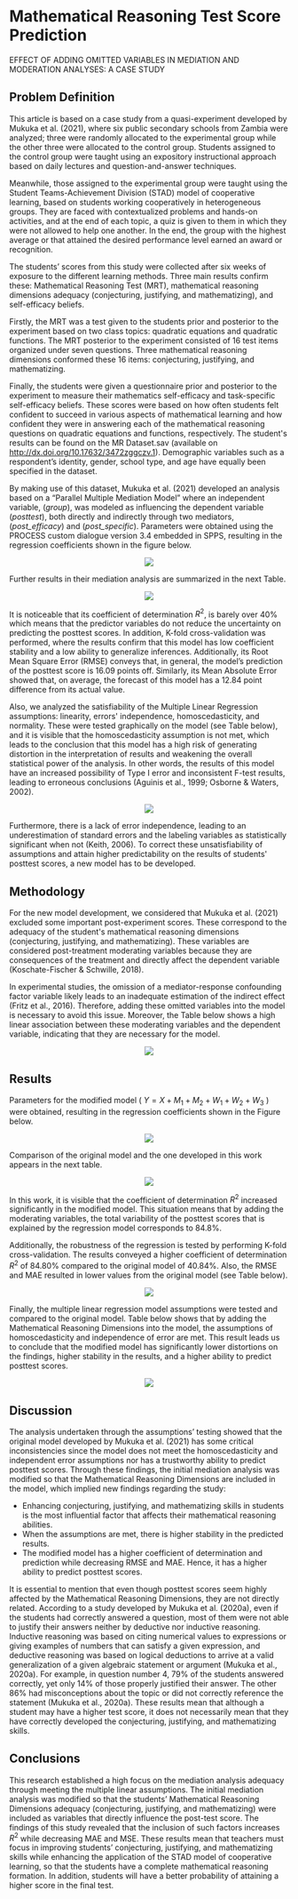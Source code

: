 # Mathematical Reasoning Test Score Prediction
EFFECT OF ADDING OMITTED VARIABLES IN MEDIATION AND MODERATION ANALYSES: A CASE STUDY

## Problem Definition
This article is based on a case study from a quasi-experiment developed by Mukuka et al. (2021), where six public secondary schools from Zambia were analyzed; three were randomly allocated to the experimental group while the other three were allocated to the control group. Students assigned to the control group were taught using an expository instructional approach based on daily lectures and question-and-answer techniques. 

Meanwhile, those assigned to the experimental group were taught using the Student Teams-Achievement Division (STAD) model of cooperative learning, based on students working cooperatively in heterogeneous groups. They are faced with contextualized problems and hands-on activities, and at the end of each topic, a quiz is given to them in which they were not allowed to help one another. In the end, the group with the highest average or that attained the desired performance level earned an award or recognition.

The students’ scores from this study were collected after six weeks of exposure to the different learning methods. Three main results confirm these: Mathematical Reasoning Test (MRT), mathematical reasoning dimensions adequacy (conjecturing, justifying, and mathematizing), and self-efficacy beliefs. 

Firstly, the MRT was a test given to the students prior and posterior to the experiment based on two class topics: quadratic equations and quadratic functions. The MRT posterior to the experiment consisted of 16 test items organized under seven questions. Three mathematical reasoning dimensions conformed these 16 items: conjecturing, justifying, and mathematizing. 

Finally, the students were given a questionnaire prior and posterior to the experiment to measure their mathematics self-efficacy and task-specific self-efficacy beliefs. These scores were based on how often students felt confident to succeed in various aspects of mathematical learning and how confident they were in answering each of the mathematical reasoning questions on quadratic equations and functions, respectively. The student's results can be found on the MR Dataset.sav (available on http://dx.doi.org/10.17632/3472zggczv.1). Demographic variables such as a respondent’s identity, gender, school type, and age have equally been specified in the dataset. 

By making use of this dataset, Mukuka et al. (2021) developed an analysis based on a “Parallel Multiple Mediation Model” where an independent variable, (*group*), was modeled as influencing the dependent variable (*posttest*), both directly and indirectly through two mediators, (*post_efficacy*) and (*post_specific*). Parameters were obtained using the PROCESS custom dialogue version 3.4 embedded in SPPS, resulting in the regression coefficients shown in the figure below. 

<p align="center">
  <img src="https://user-images.githubusercontent.com/90649106/184549225-1032be6b-0a84-40a7-b093-8787d630a635.png">
</p>

Further results in their mediation analysis are summarized in the next Table. 

<p align="center">
  <img src="https://user-images.githubusercontent.com/90649106/184549344-ba3687d7-6351-4600-89e5-bbbc1e16ee07.png">
</p>

It is noticeable that its coefficient of determination $R^2$, is barely over 40% which means that the predictor variables do not reduce the uncertainty on predicting the posttest scores. In addition, K-fold cross-validation was performed, where the results confirm that this model has low coefficient stability and a low ability to generalize inferences. Additionally, its Root Mean Square Error (RMSE) conveys that, in general, the model’s prediction of the posttest score is 16.09 points off. Similarly, its Mean Absolute Error showed that, on average, the forecast of this model has a 12.84 point difference from its actual value.

Also, we analyzed the satisfiability of the Multiple Linear Regression assumptions: linearity, errors' independence, homoscedasticity, and normality. These were tested graphically on the model (see Table below), and it is visible that the homoscedasticity assumption is not met, which leads to the conclusion that this model has a high risk of generating distortion in the interpretation of results and weakening the overall statistical power of the analysis. In other words, the results of this model have an increased possibility of Type I error and inconsistent F-test results, leading to erroneous conclusions (Aguinis et al., 1999; Osborne & Waters, 2002). 

<p align="center">
  <img src="https://user-images.githubusercontent.com/90649106/184549462-1b52111c-15cf-44a4-aaaf-d0a58c32fc49.png">
</p>

Furthermore, there is a lack of error independence, leading to an underestimation of standard errors and the labeling variables as statistically significant when not (Keith, 2006). To correct these unsatisfiability of assumptions and attain higher predictability on the results of students' posttest scores, a new model has to be developed. 

## Methodology
For the new model development, we considered that Mukuka et al. (2021) excluded some important post-experiment scores. These correspond to the adequacy of the student's mathematical reasoning dimensions (conjecturing, justifying, and mathematizing). These variables are considered post-treatment moderating variables because they are consequences of the treatment and directly affect the dependent variable (Koschate-Fischer & Schwille, 2018). 

In experimental studies, the omission of a mediator-response confounding factor variable likely leads to an inadequate estimation of the indirect effect (Fritz et al., 2016). Therefore, adding these omitted variables into the model is necessary to avoid this issue. Moreover, the Table below shows a high linear association between these moderating variables and the dependent variable, indicating that they are necessary for the model.

<p align="center">
  <img src="https://user-images.githubusercontent.com/90649106/184549464-00dfe801-5802-4e2a-ad54-304ae8b3dc7e.png">
</p>

## Results
Parameters for the modified model ( $Y=X+M_1+M_2+W_1+W_2+W_3$ ) were obtained, resulting in the regression coefficients shown in the Figure below.

<p align="center">
  <img src="https://user-images.githubusercontent.com/90649106/184549704-71acfb27-43b6-42c2-9b7b-ffb936773b53.png">
</p>

Comparison of the original model and the one developed in this work appears in the next table. 

<p align="center">
  <img src="https://user-images.githubusercontent.com/90649106/184549757-6ec2662e-b2ca-4fdd-ad15-164a6dca9af6.png">
</p>

In this work, it is visible that the coefficient of determination $R^2$ increased significantly in the modified model. This situation means that by adding the moderating variables, the total variability of the posttest scores that is explained by the regression model corresponds to 84.8%.

Additionally, the robustness of the regression is tested by performing K-fold cross-validation. The results conveyed a higher coefficient of determination $R^2$ of 84.80% compared to the original model of 40.84%. Also, the RMSE and MAE resulted in lower values from the original model (see Table below).

<p align="center">
  <img src="https://user-images.githubusercontent.com/90649106/184549825-136c8cf5-4e5e-4c25-a920-ab9695e52000.png">
</p>

Finally, the multiple linear regression model assumptions were tested and compared to the original model. Table below shows that by adding the Mathematical Reasoning Dimensions into the model, the assumptions of homoscedasticity and independence of error are met. This result leads us to conclude that the modified model has significantly lower distortions on the findings, higher stability in the results, and a higher ability to predict posttest scores.

<p align="center">
  <img src="https://user-images.githubusercontent.com/90649106/184549873-44df3f58-c31c-4efb-8ff0-137214e1e307.png">
</p>

## Discussion
The analysis undertaken through the assumptions’ testing showed that the original model developed by Mukuka et al. (2021) has some critical inconsistencies since the model does not meet the homoscedasticity and independent error assumptions nor has a trustworthy ability to predict posttest scores. 
Through these findings, the initial mediation analysis was modified so that the Mathematical Reasoning Dimensions are included in the model, which implied new findings regarding the study:

- Enhancing conjecturing, justifying, and mathematizing skills in students is the most influential factor that affects their mathematical reasoning abilities.
- When the assumptions are met, there is higher stability in the predicted results.
- The modified model has a higher coefficient of determination and prediction while decreasing RMSE and MAE. Hence, it has a higher ability to predict posttest scores.

It is essential to mention that even though posttest scores seem highly affected by the Mathematical Reasoning Dimensions, they are not directly related. According to a study developed by Mukuka et al. (2020a), even if the students had correctly answered a question, most of them were not able to justify their answers neither by deductive nor inductive reasoning. Inductive reasoning was based on citing numerical values to expressions or giving examples of numbers that can satisfy a given expression, and deductive reasoning was based on logical deductions to arrive at a valid generalization of a given algebraic statement or argument (Mukuka et al., 2020a). For example, in question number 4, 79% of the students answered correctly, yet only 14% of those properly justified their answer. The other 86% had misconceptions about the topic or did not correctly reference the statement (Mukuka et al., 2020a). These results mean that although a student may have a higher test score, it does not necessarily mean that they have correctly developed the conjecturing, justifying, and mathematizing skills.

## Conclusions
This research established a high focus on the mediation analysis adequacy through meeting the multiple linear assumptions. The initial mediation analysis was modified so that the students’ Mathematical Reasoning Dimensions adequacy (conjecturing, justifying, and mathematizing) were included as variables that directly influence the post-test score. The findings of this study revealed that the inclusion of such factors increases $R^2$ while decreasing MAE and MSE. These results mean that teachers must focus in improving students’ conjecturing, justifying, and mathematizing skills while enhancing the application of the STAD model of cooperative learning, so that the students have a complete mathematical reasoning formation. In addition, students will have a better probability of attaining a higher score in the final test.
